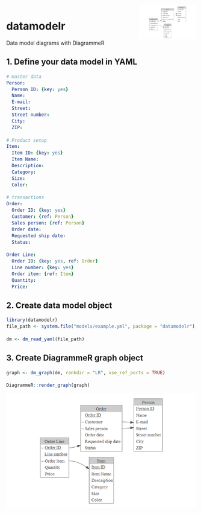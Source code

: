 


<img width="30%" align="right" src="img/sample.png" />

# datamodelr
Data model diagrams with DiagrammeR


## 1. Define your data model in YAML

```yaml
# master data
Person:
  Person ID: {key: yes}
  Name:
  E-mail:
  Street:
  Street number:
  City:
  ZIP:

# Product setup
Item:
  Item ID: {key: yes}
  Item Name:
  Description:
  Category:
  Size:
  Color:
  
# transactions
Order:
  Order ID: {key: yes}
  Customer: {ref: Person}
  Sales person: {ref: Person}
  Order date:
  Requested ship date:
  Status:

Order Line:
  Order ID: {key: yes, ref: Order}
  Line number: {key: yes}
  Order item: {ref: Item}
  Quantity:
  Price:

```

## 2. Create data model object


```r
library(datamodelr)
file_path <- system.file("models/example.yml", package = "datamodelr")

dm <- dm_read_yaml(file_path)
```

## 3. Create DiagrammeR graph object


```r
graph <- dm_graph(dm, rankdir = "LR", use_ref_ports = TRUE)

DiagrammeR::render_graph(graph)
```

![](img/sample.png)
